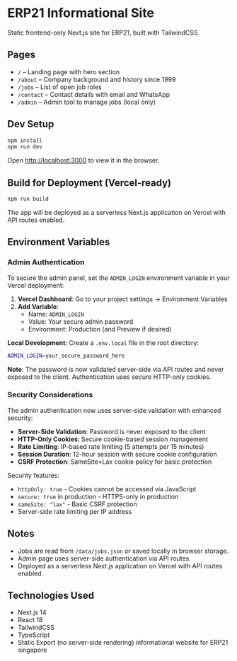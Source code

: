 # ERP21 Informational Site

Static frontend-only Next.js site for ERP21, built with TailwindCSS.

## Pages

- `/` – Landing page with hero section
- `/about` – Company background and history since 1999
- `/jobs` – List of open job roles
- `/contact` – Contact details with email and WhatsApp
- `/admin` – Admin tool to manage jobs (local only)

## Dev Setup

```bash
npm install
npm run dev
```

Open [http://localhost:3000](http://localhost:3000) to view it in the browser.

## Build for Deployment (Vercel-ready)

```bash
npm run build
```

The app will be deployed as a serverless Next.js application on Vercel with API routes enabled.

## Environment Variables

### Admin Authentication

To secure the admin panel, set the `ADMIN_LOGIN` environment variable in your Vercel deployment:

1. **Vercel Dashboard**: Go to your project settings → Environment Variables
2. **Add Variable**: 
   - Name: `ADMIN_LOGIN`
   - Value: Your secure admin password
   - Environment: Production (and Preview if desired)

**Local Development**: Create a `.env.local` file in the root directory:
```bash
ADMIN_LOGIN=your_secure_password_here
```

**Note**: The password is now validated server-side via API routes and never exposed to the client. Authentication uses secure HTTP-only cookies.

### Security Considerations

The admin authentication now uses server-side validation with enhanced security:

- **Server-Side Validation**: Password is never exposed to the client
- **HTTP-Only Cookies**: Secure cookie-based session management
- **Rate Limiting**: IP-based rate limiting (5 attempts per 15 minutes)
- **Session Duration**: 12-hour session with secure cookie configuration
- **CSRF Protection**: SameSite=Lax cookie policy for basic protection

Security features:
- `httpOnly: true` - Cookies cannot be accessed via JavaScript
- `secure: true` in production - HTTPS-only in production
- `sameSite: "lax"` - Basic CSRF protection
- Server-side rate limiting per IP address

## Notes

* Jobs are read from `/data/jobs.json` or saved locally in browser storage.
* Admin page uses server-side authentication via API routes.
* Deployed as a serverless Next.js application on Vercel with API routes enabled.

## Technologies Used

- Next.js 14
- React 18
- TailwindCSS
- TypeScript
- Static Export (no server-side rendering)
informational website for ERP21 singapore
